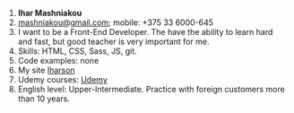 1. **Ihar Mashniakou**
2. mashniakou@gmail.com; mobile: +375 33 6000-645
3. I want to be a Front-End Developer. The have the ability to learn hard and fast, but good teacher is very important for me.
4. Skills: HTML, CSS, Sass, JS, git.
5. Code examples: none
6. My site  [Iharson](http://iharson.ru/)
7. Udemy courses: [Udemy](https://www.udemy.com/user/ihar-mashniakou/)
8. English level: Upper-Intermediate. Practice with foreign customers more than 10 years.

